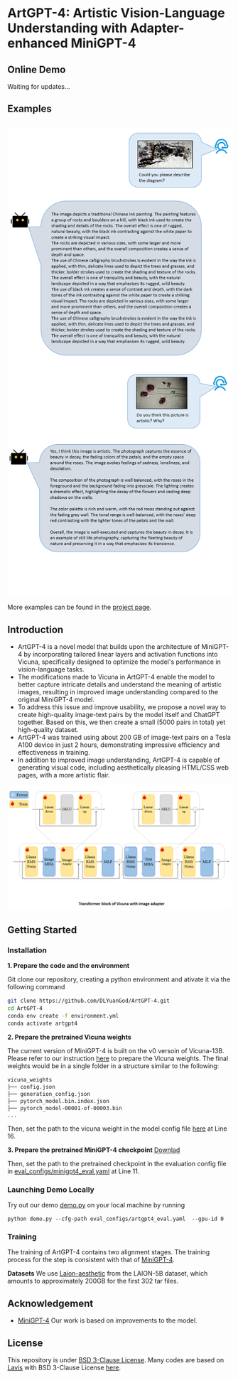 # ArtGPT-4: Artistic Vision-Language Understanding with Adapter-enhanced MiniGPT-4
<!-- [Zhengqing Yuan](https://orcid.org/0000-0002-4870-8492)*, [Huiwen Xue]()*, [Xinyi Wang]()*, [Yongming Liu](https://www.semanticscholar.org/author/Yongming-Liu/2130184867)*, [Zhuanzhe Zhao](https://www.semanticscholar.org/author/Zhuanzhe-Zhao/2727550)*, and [Kun Wang](https://www.ahpu.edu.cn/jsjyxxgc/2023/0220/c5472a187109/page.htm)*. *Equal Contribution

**Anhui Polytechnic University, Soochow University** -->

<!-- <a href='https://artgpt-4.github.io'><img src='https://img.shields.io/badge/Project-Page-Green'></a>  <a href='ArtGPT_4.pdf'><img src='https://img.shields.io/badge/Paper-PDF-red'></a>
<a href='https://huggingface.co/Tyrannosaurus/ArtGPT-4'><img src='https://img.shields.io/badge/%F0%9F%A4%97%20Hugging%20Face-Model-blue'></a> 
 <!-- <a href='https://huggingface.co/Vision-CAIR/MiniGPT-4'><img src='https://img.shields.io/badge/%F0%9F%A4%97%20Hugging%20Face-Model-blue'></a> [![Colab](https://colab.research.google.com/assets/colab-badge.svg)](https://colab.research.google.com/drive/1OK4kYsZphwt5DXchKkzMBjYF6jnkqh4R?usp=sharing) [![YouTube](https://badges.aleen42.com/src/youtube.svg)](https://www.youtube.com/watch?v=__tftoxpBAw&feature=youtu.be) -->



## Online Demo

<!-- Click the image to chat with MiniGPT-4 around your images
[![demo](figs/online_demo.png)](https://artgpt-4.github.io) -->
Waiting for updates...


## Examples
  |   |   |
:-------------------------:|:-------------------------:
![Dec Image](figs/examples/Art1.png)
![Art](figs/examples/Art2.png)


More examples can be found in the [project page](https://dlyuangod.github.io/artgpt-4.github.io/).



## Introduction
- ArtGPT-4 is a novel model that builds upon the architecture of MiniGPT-4 by incorporating tailored linear layers and activation functions into Vicuna, specifically designed to optimize the model's performance in vision-language tasks.
- The modifications made to Vicuna in ArtGPT-4 enable the model to better capture intricate details and understand the meaning of artistic images, resulting in improved image understanding compared to the original MiniGPT-4 model.
- To address this issue and improve usability, we propose a novel way to create high-quality image-text pairs by the model itself and ChatGPT together. Based on this, we then create a small (5000 pairs in total) yet high-quality dataset.
- ArtGPT-4 was trained using about 200 GB of image-text pairs on a Tesla A100 device in just 2 hours, demonstrating impressive efficiency and effectiveness in training.
- In addition to improved image understanding, ArtGPT-4 is capable of generating visual code, including aesthetically pleasing HTML/CSS web pages, with a more artistic flair.


![overview](figs/examples/TBLOC.png)


## Getting Started
### Installation

**1. Prepare the code and the environment**

Git clone our repository, creating a python environment and ativate it via the following command

```bash
git clone https://github.com/DLYuanGod/ArtGPT-4.git
cd ArtGPT-4
conda env create -f environment.yml
conda activate artgpt4
```


**2. Prepare the pretrained Vicuna weights**

The current version of MiniGPT-4 is built on the v0 versoin of Vicuna-13B.
Please refer to our instruction [here](PrepareVicuna.md) 
to prepare the Vicuna weights.
The final weights would be in a single folder in a structure similar to the following:

```
vicuna_weights
├── config.json
├── generation_config.json
├── pytorch_model.bin.index.json
├── pytorch_model-00001-of-00003.bin
...   
```

Then, set the path to the vicuna weight in the model config file 
[here](minigpt4/configs/models/minigpt4.yaml#L16) at Line 16.

**3. Prepare the pretrained MiniGPT-4 checkpoint**
 [Downlad](https://huggingface.co/Tyrannosaurus/ArtGPT-4/blob/main/ArtGPT-4.pth)


Then, set the path to the pretrained checkpoint in the evaluation config file 
in [eval_configs/minigpt4_eval.yaml](eval_configs/minigpt4_eval.yaml#L10) at Line 11. 



### Launching Demo Locally

Try out our demo [demo.py](demo.py) on your local machine by running

```
python demo.py --cfg-path eval_configs/artgpt4_eval.yaml  --gpu-id 0
```


### Training
The training of ArtGPT-4 contains two alignment stages. The training process for the step is consistent with that of [MiniGPT-4](https://minigpt-4.github.io/).

**Datasets**
We use [Laion-aesthetic](https://github.com/LAION-AI/laion-datasets/blob/main/laion-aesthetic.md) from the LAION-5B dataset, which amounts to approximately 200GB for the first 302 tar files. 



## Acknowledgement

+ [MiniGPT-4](https://minigpt-4.github.io/) Our work is based on improvements to the model.


<!-- If you're using ArtGPT-4 in your research or applications, please cite using this BibTeX:
```bibtex
@article{yuan2023artgpt4,
      title={ArtGPT-4: Artistic Vision-Language Understanding with Adapter-enhanced MiniGPT-4},
      author={Yuan, Zhengqng and Xue, Huiwen and Wang, Xinyi and Liu, Yongming and Zhao, Zhuanzhe and Wang, Kun},
      year={2023}
    }
``` -->


## License
This repository is under [BSD 3-Clause License](LICENSE.md).
Many codes are based on [Lavis](https://github.com/salesforce/LAVIS) with 
BSD 3-Clause License [here](LICENSE_Lavis.md).
